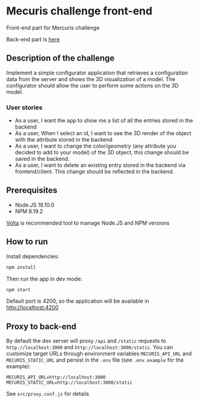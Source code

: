 # Mecuris challenge front-end

Front-end part for Mercuris challenge

Back-end part is [here](https://github.com/mdafanasev/mecuris-challenge-backend)

## Description of the challenge

Implement a simple configurator application that retrieves a configuration data from the server and
shows the 3D visualization of a model. The configurator should allow the user to perform some actions
on the 3D model.

### User stories

- As a user, I want the app to show me a list of all the entries stored in the backend
- As a user, When I select an id, I want to see the 3D render of the object with the attribute stored
  in the backend
- As a user, I want to change the color/geometry (any attribute you decided to add to your model)
  of the 3D object, this change should be saved in the backend.
- As a user, I want to delete an existing entry stored in the backend via frontend/client. This
  change should be reflected in the backend.

## Prerequisites

- Node.JS 18.10.0
- NPM 8.19.2

[Volta](https://volta.sh/) is recommended tool to manage Node.JS and NPM versions

## How to run

Install dependencies:

```bash
npm install
```

Then run the app in dev mode:

```bash
npm start
```

Default port is 4200, so the application will be available in [http://localhost:4200](http://localhost:4200)

## Proxy to back-end

By default the dev server will proxy `/api` and `/static` requests to `http://localhost:3000` and  `http://localhost:3000/static`.
You can customize target URLs through environment variables `MECURIS_API_URL` and `MECURIS_STATIC_URL` and persist in the `.env` file
(see `.env.example` for the example):

```
MECURIS_API_URL=http://localhost:3000
MECURIS_STATIC_URL=http://localhost:3000/static
```

See `src/proxy.conf.js` for details
